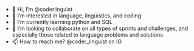 - 👋 Hi, I’m @coderlinguist
- 👀 I’m interested in language, linguistics, and coding
- 🌱 I’m currently learning python and SQL
- 💞️ I’m looking to collaborate on all types of sprints and challenges, and especially those related to language problems and solutions
- 📫 How to reach me? @coder_linguist on IG

<!---
coderlinguist/coderlinguist is a ✨ special ✨ repository because its `README.md` (this file) appears on your GitHub profile.
You can click the Preview link to take a look at your changes.
--->
